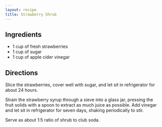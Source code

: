 ```yaml
---
layout: recipe
title: Strawberry Shrub
---
```


## Ingredients

* 1 cup of fresh strawberries
* 1 cup of sugar
* 1 cup of apple cider vinegar

## Directions

Slice the strawberries, cover well with sugar, and let sit in refrigerator for about 24 hours.

Strain the strawberry syrup through a sieve into a glass jar, pressing the fruit solids with a spoon to extract as much juice as possible. Add vinegar and let sit in refrigerator for seven days, shaking periodically to stir.

Serve as about 1:5 ratio of shrub to club soda.
